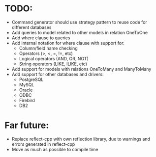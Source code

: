 # TODO:

* Command generator should use strategy pattern to reuse code for different databases
* Add queries to model related to other models in relation OneToOne
* Add where clause to queries
* Add internal notation for where clause with support for:
    * Column/field name checking
    * Operators (>, <, =, !=, etc)
    * Logical operators (AND, OR, NOT)
    * String operators (LIKE, ILIKE, etc)
* Add support for models with relations OneToMany and ManyToMany
* Add support for other databases and drivers:
    * PostgreSQL
    * MySQL
    * Oracle
    * ODBC
    * Firebird
    * DB2

# Far future:

* Replace reflect-cpp with own reflection library, due to warnings and errors generated in reflect-cpp
* Move as much as possible to compile time